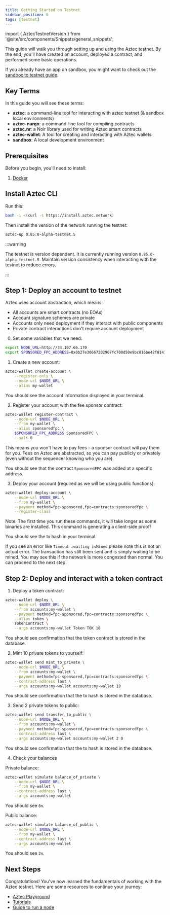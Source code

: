 ```yaml
---
title: Getting Started on Testnet
sidebar_position: 0
tags: [testnet]
---
```


import { AztecTestnetVersion } from '@site/src/components/Snippets/general_snippets';

This guide will walk you through setting up and using the Aztec testnet. By the end, you'll have created an account, deployed a contract, and performed some basic operations.

If you already have an app on sandbox, you might want to check out the [sandbox to testnet guide](../../sandbox_to_testnet_guide.md).

## Key Terms

In this guide you will see these terms:

- **aztec**: a command-line tool for interacting with aztec testnet (& sandbox local environments)
- **aztec-nargo**: a command-line tool for compiling contracts
- **aztec.nr**: a Noir library used for writing Aztec smart contracts
- **aztec-wallet**: A tool for creating and interacting with Aztec wallets
- **sandbox**: A local development environment

## Prerequisites

Before you begin, you'll need to install:

1. [Docker](https://docs.docker.com/get-started/get-docker/)

## Install Aztec CLI

Run this:

```sh
bash -i <(curl -s https://install.aztec.network)
```

Then install the version of the network running the testnet:

```bash
aztec-up 0.85.0-alpha-testnet.5
```

:::warning

The testnet is version dependent. It is currently running version `0.85.0-alpha-testnet.5`. Maintain version consistency when interacting with the testnet to reduce errors.

:::

## Step 1: Deploy an account to testnet

Aztec uses account abstraction, which means:

- All accounts are smart contracts (no EOAs)
- Account signature schemes are private
- Accounts only need deployment if they interact with public components
- Private contract interactions don't require account deployment

0. Set some variables that we need:

```bash
export NODE_URL=http://34.107.66.170
export SPONSORED_FPC_ADDRESS=0x0b27e30667202907fc700d50e9bc816be42f8141fae8b9f2281873dbdb9fc2e5
```

1. Create a new account:

```bash
aztec-wallet create-account \
    --register-only \
    --node-url $NODE_URL \
    --alias my-wallet
```

You should see the account information displayed in your terminal.

2. Register your account with the fee sponsor contract:

```bash
aztec-wallet register-contract \
    --node-url $NODE_URL \
    --from my-wallet \
    --alias sponsoredfpc \
    $SPONSORED_FPC_ADDRESS SponsoredFPC \
    --salt 0
```

This means you won't have to pay fees - a sponsor contract will pay them for you. Fees on Aztec are abstracted, so you can pay publicly or privately (even without the sequencer knowing who you are).

You should see that the contract `SponsoredFPC` was added at a specific address.

3. Deploy your account (required as we will be using public functions):

```bash
aztec-wallet deploy-account \
    --node-url $NODE_URL \
    --from my-wallet \
    --payment method=fpc-sponsored,fpc=contracts:sponsoredfpc \
    --register-class
```

Note: The first time you run these commands, it will take longer as some binaries are installed. This command is generating a client-side proof!

You should see the tx hash in your terminal.

If you see an error like `Timeout awaiting isMined` please note this is not an actual error. The transaction has still been sent and is simply waiting to be mined. You may see this if the network is more congested than normal. You can proceed to the next step.

## Step 2: Deploy and interact with a token contract

1. Deploy a token contract:

```bash
aztec-wallet deploy \
    --node-url $NODE_URL \
    --from accounts:my-wallet \
    --payment method=fpc-sponsored,fpc=contracts:sponsoredfpc \
    --alias token \
    TokenContract \
    --args accounts:my-wallet Token TOK 18
```

You should see confirmation that the token contract is stored in the database.

2. Mint 10 private tokens to yourself:

```bash
aztec-wallet send mint_to_private \
    --node-url $NODE_URL \
    --from accounts:my-wallet \
    --payment method=fpc-sponsored,fpc=contracts:sponsoredfpc \
    --contract-address last \
    --args accounts:my-wallet accounts:my-wallet 10
```

You should see confirmation that the tx hash is stored in the database.

3. Send 2 private tokens to public:

```bash
aztec-wallet send transfer_to_public \
    --node-url $NODE_URL \
    --from accounts:my-wallet \
    --payment method=fpc-sponsored,fpc=contracts:sponsoredfpc \
    --contract-address last \
    --args accounts:my-wallet accounts:my-wallet 2 0
```

You should see confirmation that the tx hash is stored in the database.

4. Check your balances

Private balance:

```bash
aztec-wallet simulate balance_of_private \
    --node-url $NODE_URL \
    --from my-wallet \
    --contract-address last \
    --args accounts:my-wallet
```

You should see `8n`.

Public balance:

```bash
aztec-wallet simulate balance_of_public \
    --node-url $NODE_URL \
    --from my-wallet \
    --contract-address last \
    --args accounts:my-wallet
```

You should see `2n`.

## Next Steps

Congratulations! You've now learned the fundamentals of working with the Aztec testnet. Here are some resources to continue your journey:

* [Aztec Playground](https://play.aztec.network/)
* [Tutorials](../tutorials/codealong/contract_tutorials/counter_contract.md)
* [Guide to run a node](../../the_aztec_network/index.md)
